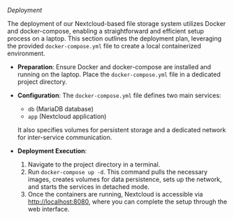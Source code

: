 *Deployment*

The deployment of our Nextcloud-based file storage system utilizes Docker and docker-compose, enabling a straightforward and efficient setup process on a laptop. This section outlines the deployment plan, leveraging the provided `docker-compose.yml` file to create a local containerized environment.

- **Preparation**: Ensure Docker and docker-compose are installed and running on the laptop. Place the `docker-compose.yml` file in a dedicated project directory.

- **Configuration**: The `docker-compose.yml` file defines two main services:
  - `db` (MariaDB database)
  - `app` (Nextcloud application)
  
  It also specifies volumes for persistent storage and a dedicated network for inter-service communication.

- **Deployment Execution**:
  1. Navigate to the project directory in a terminal.
  2. Run `docker-compose up -d`. This command pulls the necessary images, creates volumes for data persistence, sets up the network, and starts the services in detached mode.
  3. Once the containers are running, Nextcloud is accessible via [http://localhost:8080](http://localhost:8080), where you can complete the setup through the web interface.
